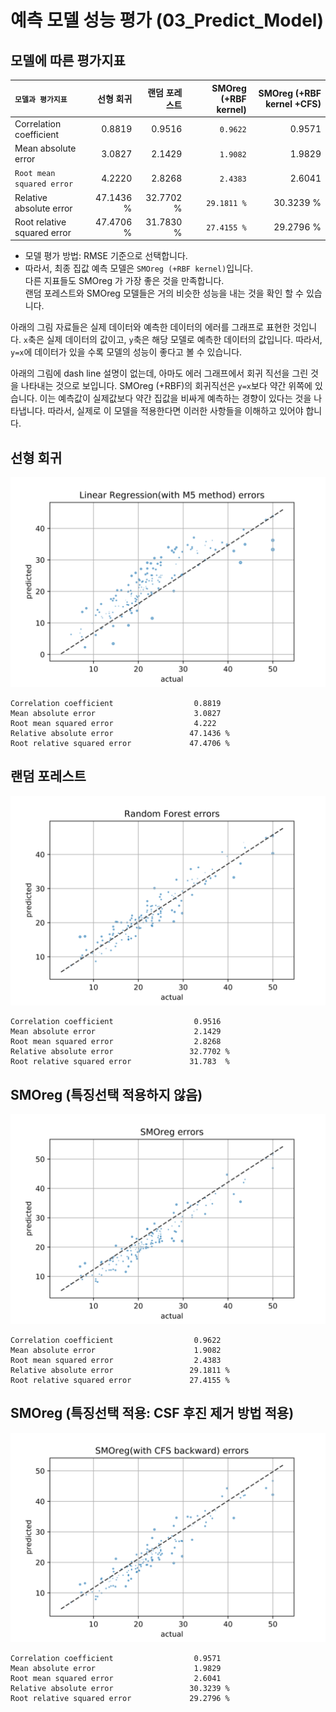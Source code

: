 # 예측 모델 성능 평가 (03_Predict_Model)

## 모델에 따른 평가지표
| `모델과 평가지표`               | 선형 회귀   | 랜덤 포레스트 | SMOreg (+RBF kernel) | SMOreg (+RBF kernel +CFS) |
|:----------------------------|----------:|----------:|---------------------:|--------------------------:|
| Correlation coefficient     | 0.8819    | 0.9516    | `0.9622`               | 0.9571                    |
| Mean absolute error         | 3.0827    | 2.1429    | `1.9082`               | 1.9829                    |
| `Root mean squared error`   | 4.2220    | 2.8268    | `2.4383`               | 2.6041                    |
| Relative absolute error     | 47.1436 % | 32.7702 % | `29.1811 %`            | 30.3239 %                 |
| Root relative squared error | 47.4706 % | 31.7830 % | `27.4155 %`            | 29.2796 %                 |

- 모델 평가 방법: RMSE 기준으로 선택합니다.  
- 따라서, 최종 집값 예측 모델은 `SMOreg (+RBF kernel)`입니다.  
  다른 지표들도 SMOreg 가 가장 좋은 것을 만족합니다.  
  랜덤 포레스트와 SMOreg 모델들은 거의 비슷한 성능을 내는 것을 확인 할 수 있습니다.


아래의 그림 자료들은 실제 데이터와 예측한 데이터의 에러를 그래프로 표현한 것입니다. `x`축은 실제 데이터의 값이고, `y`축은 해당 모델로 예측한 데이터의 값입니다.
따라서, `y=x`에 데이터가 있을 수록 모델의 성능이 좋다고 볼 수 있습니다. 

아래의 그림에 dash line 설명이 없는데, 아마도 에러 그래프에서 회귀 직선을 그린 것을 나타내는 것으로 보입니다. SMOreg (+RBF)의 회귀직선은 `y=x`보다 약간 위쪽에 있습니다. 이는 예측값이 실제값보다 약간 집값을 비싸게 예측하는 경향이 있다는 것을 나타냅니다. 따라서, 실제로 이 모델을 적용한다면 이러한 사항들을 이해하고 있어야 합니다.

## 선형 회귀
![선형 회귀](../assets/model_evaluation/Linear%20Regression.svg "선형 회귀")

```
Correlation coefficient                  0.8819
Mean absolute error                      3.0827
Root mean squared error                  4.222 
Relative absolute error                 47.1436 %
Root relative squared error             47.4706 %
```

## 랜덤 포레스트
![랜덤 포레스트](../assets/model_evaluation/Random%20Forest.svg "랜덤 포레스트")

```
Correlation coefficient                  0.9516
Mean absolute error                      2.1429
Root mean squared error                  2.8268
Relative absolute error                 32.7702 %
Root relative squared error             31.783  %
```

## SMOreg (특징선택 적용하지 않음)
![SMOreg](../assets/model_evaluation/SMOreg.svg "SMOreg")

```
Correlation coefficient                  0.9622
Mean absolute error                      1.9082
Root mean squared error                  2.4383
Relative absolute error                 29.1811 %
Root relative squared error             27.4155 %
```

## SMOreg (특징선택 적용: CSF 후진 제거 방법 적용)
![SMOreg_CFS](../assets/model_evaluation/SMOreg2.svg "SMOreg with CFS")

```
Correlation coefficient                  0.9571
Mean absolute error                      1.9829
Root mean squared error                  2.6041
Relative absolute error                 30.3239 %
Root relative squared error             29.2796 %
```

